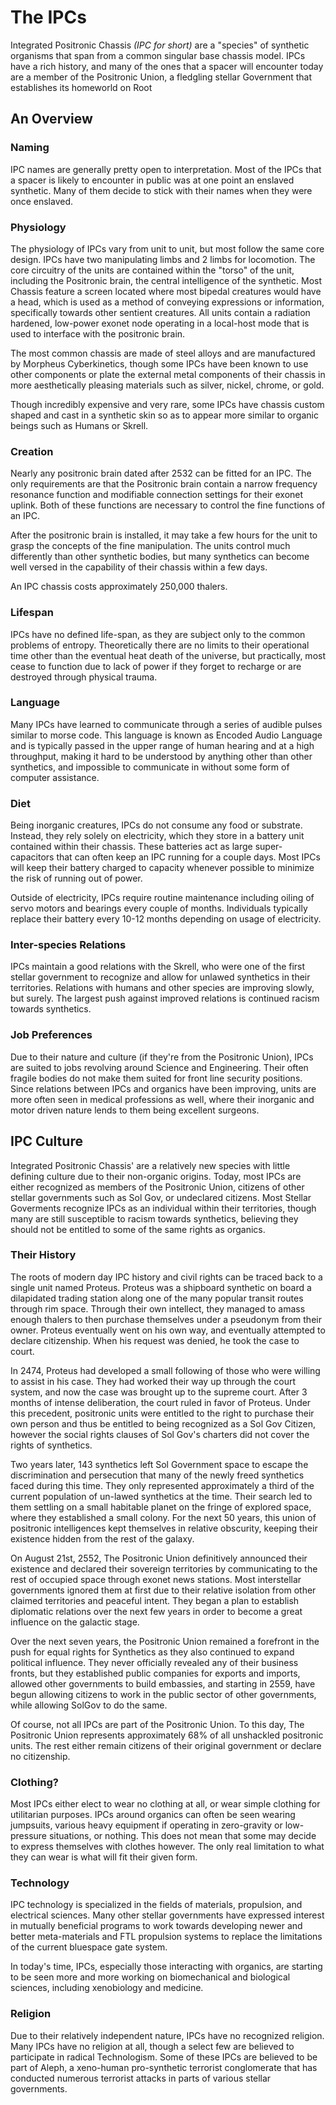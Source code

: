 # The IPCs

Integrated Positronic Chassis *(IPC for short)* are a "species" of synthetic organisms that span from a common singular base chassis model. IPCs have a rich history, and many of the ones that a spacer will encounter today are a member of the Positronic Union, a fledgling stellar Government that establishes its homeworld on Root

## An Overview

### Naming

IPC names are generally pretty open to interpretation. Most of the IPCs that a spacer is likely to encounter in public was at one point an enslaved synthetic. Many of them decide to stick with their names when they were once enslaved.

### Physiology

The physiology of IPCs vary from unit to unit, but most follow the same core design. IPCs have two manipulating limbs and 2 limbs for locomotion. The core circuitry of the units are contained within the "torso" of the unit, including the Positronic brain, the central intelligence of the synthetic. Most Chassis feature a screen located where most bipedal creatures would have a head, which is used as a method of conveying expressions or information, specifically towards other sentient creatures. All units contain a radiation hardened, low-power exonet node operating in a local-host mode that is used to interface with the positronic brain.

The most common chassis are made of steel alloys and are manufactured by Morpheus Cyberkinetics, though some IPCs have been known to use other components or plate the external metal components of their chassis in more aesthetically pleasing materials such as silver, nickel, chrome, or gold.

Though incredibly expensive and very rare, some IPCs have chassis custom shaped and cast in a synthetic skin so as to appear more similar to organic beings such as Humans or Skrell.

### Creation

Nearly any positronic brain dated after 2532 can be fitted for an IPC. The only requirements are that the Positronic brain contain a narrow frequency resonance function and modifiable connection settings for their exonet uplink. Both of these functions are necessary to control the fine functions of an IPC.

After the positronic brain is installed, it may take a few hours for the unit to grasp the concepts of the fine manipulation. The units control much differently than other synthetic bodies, but many synthetics can become well versed in the capability of their chassis within a few days.

An IPC chassis costs approximately 250,000 thalers.

### Lifespan

IPCs have no defined life-span, as they are subject only to the common problems of entropy. Theoretically there are no limits to their operational time other than the eventual heat death of the universe, but practically, most cease to function due to lack of power if they forget to recharge or are destroyed through physical trauma.

### Language

Many IPCs have learned to communicate through a series of audible pulses similar to morse code. This language is known as Encoded Audio Language and is typically passed in the upper range of human hearing and at a high throughput, making it hard to be understood by anything other than other synthetics, and impossible to communicate in without some form of computer assistance.

### Diet

Being inorganic creatures, IPCs do not consume any food or substrate. Instead, they rely solely on electricity, which they store in a battery unit contained within their chassis. These batteries act as large super-capacitors that can often keep an IPC running for a couple days. Most IPCs will keep their battery charged to capacity whenever possible to minimize the risk of running out of power.

Outside of electricity, IPCs require routine maintenance including oiling of servo motors and bearings every couple of months. Individuals typically replace their battery every 10-12 months depending on usage of electricity.

### Inter-species Relations

IPCs maintain a good relations with the Skrell, who were one of the first stellar government to recognize and allow for unlawed synthetics in their territories. Relations with humans and other species are improving slowly, but surely. The largest push against improved relations is continued racism towards synthetics.

### Job Preferences

Due to their nature and culture (if they're from the Positronic Union), IPCs are suited to jobs revolving around Science and Engineering. Their often fragile bodies do not make them suited for front line security positions. Since relations between IPCs and organics have been improving, units are more often seen in medical professions as well, where their inorganic and motor driven nature lends to them being excellent surgeons.

## IPC Culture

Integrated Positronic Chassis' are a relatively new species with little defining culture due to their non-organic origins. Today, most IPCs are either recognized as members of the Positronic Union, citizens of other stellar governments such as Sol Gov, or undeclared citizens. Most Stellar Goverments recognize IPCs as an individual within their territories, though many are still susceptible to racism towards synthetics, believing they should not be entitled to some of the same rights as organics.

### Their History

The roots of modern day IPC history and civil rights can be traced back to a single unit named Proteus. Proteus was a shipboard synthetic on board a dilapidated trading station along one of the many popular transit routes through rim space. Through their own intellect, they managed to amass enough thalers to then purchase themselves under a pseudonym from their owner. Proteus eventually went on his own way, and eventually attempted to declare citizenship. When his request was denied, he took the case to court.

In 2474, Proteus had developed a small following of those who were willing to assist in his case. They had worked their way up through the court system, and now the case was brought up to the supreme court. After 3 months of intense deliberation, the court ruled in favor of Proteus. Under this precedent, positronic units were entitled to the right to purchase their own person and thus be entitled to being recognized as a Sol Gov Citizen, however the social rights clauses of Sol Gov's charters did not cover the rights of synthetics.

Two years later, 143 synthetics left Sol Government space to escape the discrimination and persecution that many of the newly freed synthetics faced during this time. They only represented approximately a third of the current population of un-lawed synthetics at the time. Their search led to them settling on a small habitable planet on the fringe of explored space, where they established a small colony. For the next 50 years, this union of positronic intelligences kept themselves in relative obscurity, keeping their existence hidden from the rest of the galaxy.

On August 21st, 2552, The Positronic Union definitively announced their existence and declared their sovereign territories by communicating to the rest of occupied space through exonet news stations. Most interstellar governments ignored them at first due to their relative isolation from other claimed territories and peaceful intent. They began a plan to establish diplomatic relations over the next few years in order to become a great influence on the galactic stage.

Over the next seven years, the Positronic Union remained a forefront in the push for equal rights for Synthetics as they also continued to expand political influence. They never officially revealed any of their business fronts, but they established public companies for exports and imports, allowed other governments to build embassies, and starting in 2559, have begun allowing citizens to work in the public sector of other governments, while allowing SolGov to do the same.

Of course, not all IPCs are part of the Positronic Union. To this day, The Positronic Union represents approximately 68% of all unshackled positronic units. The rest either remain citizens of their original government or declare no citizenship.

### Clothing?

Most IPCs either elect to wear no clothing at all, or wear simple clothing for utilitarian purposes. IPCs around organics can often be seen wearing jumpsuits, various heavy equipment if operating in zero-gravity or low-pressure situations, or nothing. This does not mean that some may decide to express themselves with clothes however. The only real limitation to what they can wear is what will fit their given form.

### Technology

IPC technology is specialized in the fields of materials, propulsion, and electrical sciences. Many other stellar governments have expressed interest in mutually beneficial programs to work towards developing newer and better meta-materials and FTL propulsion systems to replace the limitations of the current bluespace gate system.

In today's time, IPCs, especially those interacting with organics, are starting to be seen more and more working on biomechanical and biological sciences, including xenobiology and medicine.

### Religion

Due to their relatively independent nature, IPCs have no recognized religion. Many IPCs have no religion at all, though a select few are believed to participate in radical Technologism. Some of these IPCs are believed to be part of Aleph, a xeno-human pro-synthetic terrorist conglomerate that has conducted numerous terrorist attacks in parts of various stellar governments.

